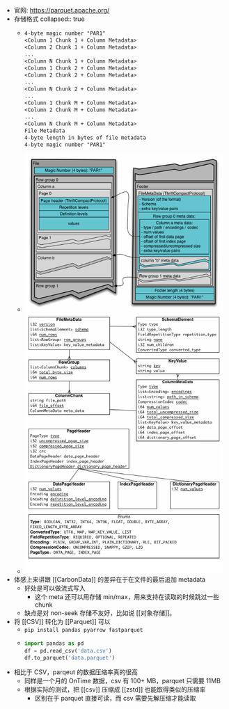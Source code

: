 - 官网: https://parquet.apache.org/
- 存储格式
  collapsed:: true
	- ```
	  4-byte magic number "PAR1"
	  <Column 1 Chunk 1 + Column Metadata>
	  <Column 2 Chunk 1 + Column Metadata>
	  ...
	  <Column N Chunk 1 + Column Metadata>
	  <Column 1 Chunk 2 + Column Metadata>
	  <Column 2 Chunk 2 + Column Metadata>
	  ...
	  <Column N Chunk 2 + Column Metadata>
	  ...
	  <Column 1 Chunk M + Column Metadata>
	  <Column 2 Chunk M + Column Metadata>
	  ...
	  <Column N Chunk M + Column Metadata>
	  File Metadata
	  4-byte length in bytes of file metadata
	  4-byte magic number "PAR1"
	  ```
	- ![image.png](../assets/image_1640852485708_0.png)
	- ![image.png](../assets/image_1640852492288_0.png)
- 体感上来讲跟 [[CarbonData]] 的差异在于在文件的最后追加 metadata
	- 好处是可以做流式写入
		- 这个 meta 还可以用存储 min/max，用来支持在读取的时候跳过一些 chunk
	- 缺点是对 non-seek 存储不友好，比如说 [[对象存储]]。
- 将 [[CSV]] 转化为 [[Parquet]] 可以
	- `pip install pandas pyarrow fastparquet`
	- ```python
	  import pandas as pd
	  df = pd.read_csv('data.csv')
	  df.to_parquet('data.parquet')
	  ```
- 相比于 CSV，parqeut 的数据压缩率真的很高
	- 同样是一个月的 OnTime 数据，csv 有 100+ MB，parquet 只需要 11MB
	- 根据实际的测试，把 [[csv]] 压缩成 [[zstd]] 也能取得类似的压缩率
		- 区别在于 parquet 直接可读，而 csv 需要先解压缩才能读取